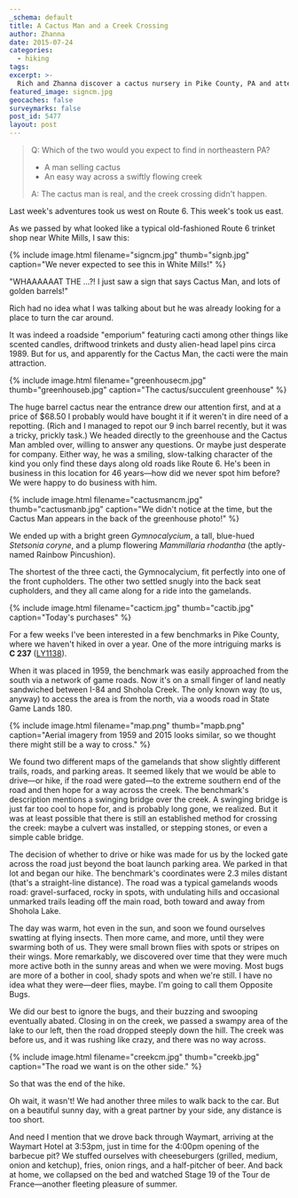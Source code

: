```yaml
---
_schema: default
title: A Cactus Man and a Creek Crossing
author: Zhanna
date: 2015-07-24
categories:
  - hiking
tags:
excerpt: >-
  Rich and Zhanna discover a cactus nursery in Pike County, PA and attempt a benchmark find.
featured_image: signcm.jpg
geocaches: false
surveymarks: false
post_id: 5477
layout: post                    
---
```


> Q: Which of the two would you expect to find in northeastern PA? 
> * A man selling cactus
> * An easy way across a swiftly flowing creek
>
>  A: The cactus man is real, and the creek crossing didn't happen.

Last week's adventures took us west on Route 6. This week's took us east.

As we passed by what looked like a typical old-fashioned Route 6 trinket shop near White Mills, I saw this:

{% include image.html filename="signcm.jpg" thumb="signb.jpg" caption="We never expected to see this in White Mills!" %}

"WHAAAAAAT THE ...?! I just saw a sign that says Cactus Man, and lots of golden barrels!" 

Rich had no idea what I was talking about but he was already looking for a place to turn the car around. 

It was indeed a roadside "emporium" featuring cacti among other things like scented candles, driftwood trinkets and dusty alien-head lapel pins circa 1989. But for us, and apparently for the Cactus Man, the cacti were the main attraction.

{% include image.html filename="greenhousecm.jpg" thumb="greenhouseb.jpg" caption="The cactus/succulent greenhouse" %}

The huge barrel cactus near the entrance drew our attention first, and at a price of $68.50 I probably would have bought it if it weren't in dire need of a repotting. (Rich and I managed to repot our 9 inch barrel recently, but it was a tricky, prickly task.) We headed directly to the greenhouse and the Cactus Man ambled over, willing to answer any questions. Or maybe just desperate for company. Either way, he was a smiling, slow-talking character of the kind you only find these days along old roads like Route 6. He's been in business in this location for 46 years—how did we never spot him before? We were happy to do business with him.

{% include image.html filename="cactusmancm.jpg" thumb="cactusmanb.jpg" caption="We didn't notice at the time, but the Cactus Man appears in the back of the greenhouse photo!" %}


We ended up with a bright green _Gymnocalycium_, a tall, blue-hued _Stetsonia coryne_, and a plump flowering _Mammillaria rhodantha_ (the aptly-named Rainbow Pincushion). 

The shortest of the three cacti, the Gymnocalycium, fit perfectly into one of the front cupholders. The other two settled snugly into the back seat cupholders, and they all came along for a ride into the gamelands.

{% include image.html filename="cacticm.jpg" thumb="cactib.jpg" caption="Today's purchases" %}

For a few weeks I've been interested in a few benchmarks in Pike County, where we haven't hiked in over a year. One of the more intriguing marks is **C 237** ([LY1138](http://www.ngs.noaa.gov/cgi-bin/ds_mark.prl?PidBox=ly1138)).

When it was placed in 1959, the benchmark was easily approached from the south via a network of game roads. Now it's on a small finger of land neatly sandwiched between I-84 and Shohola Creek. The only known way (to us, anyway) to access the area is from the north, via a woods road in State Game Lands 180. 

{% include image.html filename="map.png" thumb="mapb.png" caption="Aerial imagery from 1959 and 2015 looks similar, so we thought there might still be a way to cross." %}

We found two different maps of the gamelands that show slightly different trails, roads, and parking areas. It seemed likely that we would be able to drive—or hike, if the road were gated—to the extreme southern end of the road and then hope for a way across the creek. The benchmark's description mentions a swinging bridge over the creek. A swinging bridge is just far too cool to hope for, and is probably long gone, we realized. But it was at least possible that there is still an established method for crossing the creek: maybe a culvert was installed, or stepping stones, or even a simple cable bridge.

The decision of whether to drive or hike was made for us by the locked gate across the road just beyond the boat launch parking area. We parked in that lot and began our hike. The benchmark's coordinates were 2.3 miles distant (that's a straight-line distance). The road was a typical gamelands woods road: gravel-surfaced, rocky in spots, with undulating hills and occasional unmarked trails leading off the main road, both toward and away from Shohola Lake.

The day was warm, hot even in the sun, and soon we found ourselves swatting at flying insects. Then more came, and more, until they were swarming both of us. They were small brown flies with spots or stripes on their wings. More remarkably, we discovered over time that they were much more active both in the sunny areas and when we were moving. Most bugs are more of a bother in cool, shady spots and when we're still.  I have no idea what they were—deer flies, maybe. I'm going to call them Opposite Bugs.

We did our best to ignore the bugs, and their buzzing and swooping eventually abated. Closing in on the creek, we passed a swampy area of the lake to our left, then the road dropped steeply down the hill. The creek was before us, and it was rushing like crazy, and there was no way across.

{% include image.html filename="creekcm.jpg" thumb="creekb.jpg" caption="The road we want is on the other side." %}

So that was the end of the hike. 

Oh wait, it wasn't! We had another three miles to walk back to the car. But on a beautiful sunny day, with a great partner by your side, any distance is too short. 

And need I mention that we drove back through Waymart, arriving at the Waymart Hotel at 3:53pm, just in time for the 4:00pm opening of the barbecue pit?  We stuffed ourselves with cheeseburgers (grilled, medium, onion and ketchup), fries, onion rings, and a half-pitcher of beer. And back at home, we collapsed on the bed and watched Stage 19 of the Tour de France—another fleeting pleasure of summer.

